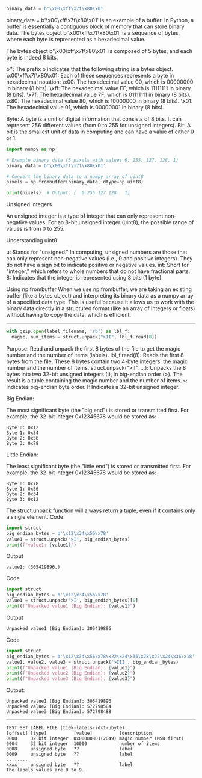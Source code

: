 ```python
binary_data = b'\x00\xff\x7f\x80\x01
```
binary_data = b'\x00\xff\x7f\x80\x01' is an example of a buffer. In Python, a buffer is essentially a contiguous block of memory that can store binary data. The bytes object b'\x00\xff\x7f\x80\x01' is a sequence of bytes, where each byte is represented as a hexadecimal value.

The bytes object b'\x00\xff\x7f\x80\x01' is composed of 5 bytes, and each byte is indeed 8 bits.

b'': The prefix b indicates that the following string is a bytes object.
\x00\xff\x7f\x80\x01: Each of these sequences represents a byte in hexadecimal notation:
\x00: The hexadecimal value 00, which is 00000000 in binary (8 bits).
\xff: The hexadecimal value FF, which is 11111111 in binary (8 bits).
\x7f: The hexadecimal value 7F, which is 01111111 in binary (8 bits).
\x80: The hexadecimal value 80, which is 10000000 in binary (8 bits).
\x01: The hexadecimal value 01, which is 00000001 in binary (8 bits).

Byte: A byte is a unit of digital information that consists of 8 bits. It can represent 256 different values (from 0 to 255 for unsigned integers).
Bit: A bit is the smallest unit of data in computing and can have a value of either 0 or 1.

```python
import numpy as np

# Example binary data (5 pixels with values 0, 255, 127, 128, 1)
binary_data = b'\x00\xff\x7f\x80\x01'

# Convert the binary data to a numpy array of uint8
pixels = np.frombuffer(binary_data, dtype=np.uint8)

print(pixels)  # Output: [  0 255 127 128   1]
```
Unsigned Integers

An unsigned integer is a type of integer that can only represent non-negative values. For an 8-bit unsigned integer (uint8), the possible range of values is from 0 to 255.

Understanding uint8

u: Stands for "unsigned." In computing, unsigned numbers are those that can only represent non-negative values (i.e., 0 and positive integers). They do not have a sign bit to indicate positive or negative values.
int: Short for "integer," which refers to whole numbers that do not have fractional parts.
8: Indicates that the integer is represented using 8 bits (1 byte).


Using np.frombuffer
When we use np.frombuffer, we are taking an existing buffer (like a bytes object) and interpreting its binary data as a numpy array of a specified data type. This is useful because it allows us to work with the binary data directly in a structured format (like an array of integers or floats) without having to copy the data, which is efficient.


---------------------------------
```python
with gzip.open(label_filename, 'rb') as lbl_f:
  magic, num_items = struct.unpack(">II", lbl_f.read(8))
```
Purpose: Read and unpack the first 8 bytes of the file to get the magic number and the number of items (labels).
lbl_f.read(8): Reads the first 8 bytes from the file. These 8 bytes contain two 4-byte integers: the magic number and the number of items.
struct.unpack(">II", ...): Unpacks the 8 bytes into two 32-bit unsigned integers (I), in big-endian order (>). The result is a tuple containing the magic number and the number of items.
`>`: Indicates big-endian byte order.
I: Indicates a 32-bit unsigned integer.

Big Endian:

The most significant byte (the "big end") is stored or transmitted first.
For example, the 32-bit integer 0x12345678 would be stored as:
```
Byte 0: 0x12
Byte 1: 0x34
Byte 2: 0x56
Byte 3: 0x78
```
Little Endian:

The least significant byte (the "little end") is stored or transmitted first.
For example, the 32-bit integer 0x12345678 would be stored as:
```
Byte 0: 0x78
Byte 1: 0x56
Byte 2: 0x34
Byte 3: 0x12
```


The struct.unpack function will always return a tuple, even if it contains only a single element.
Code
```python
import struct
big_endian_bytes = b'\x12\x34\x56\x78'
value1 = struct.unpack('>I', big_endian_bytes)
print(f"value1: {value1}")
```
Output
```
value1: (305419896,)
```
Code
```python
import struct
big_endian_bytes = b'\x12\x34\x56\x78'
value1 = struct.unpack('>I', big_endian_bytes)[0]
print(f"Unpacked value1 (Big Endian): {value1}")
```
Output
```
Unpacked value1 (Big Endian): 305419896
```
Code
```python
import struct
big_endian_bytes = b'\x12\x34\x56\x78\x22\x24\x36\x78\x22\x24\x36\x18'
value1, value2, value3 = struct.unpack('>III', big_endian_bytes)
print(f"Unpacked value1 (Big Endian): {value1}")  
print(f"Unpacked value2 (Big Endian): {value2}")  
print(f"Unpacked value3 (Big Endian): {value3}") 
```
Output:
```
Unpacked value1 (Big Endian): 305419896
Unpacked value2 (Big Endian): 572798584
Unpacked value3 (Big Endian): 572798488
```
--------
```
TEST SET LABEL FILE (t10k-labels-idx1-ubyte):
[offset] [type]          [value]          [description]
0000     32 bit integer  0x00000801(2049) magic number (MSB first)
0004     32 bit integer  10000            number of items
0008     unsigned byte   ??               label
0009     unsigned byte   ??               label
........
xxxx     unsigned byte   ??               label
The labels values are 0 to 9.
```
